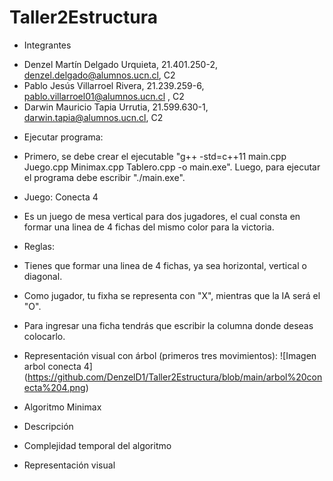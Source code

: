 # Taller2Estructura

* Integrantes

- Denzel Martín Delgado Urquieta, 21.401.250-2, denzel.delgado@alumnos.ucn.cl, C2
- Pablo Jesús Villarroel Rivera, 21.239.259-6, pablo.villarroel01@alumnos.ucn.cl , C2
- Darwin Mauricio Tapia Urrutia, 21.599.630-1, darwin.tapia@alumnos.ucn.cl, C2

* Ejecutar programa:

- Primero, se debe crear el ejecutable "g++ -std=c++11 main.cpp Juego.cpp Minimax.cpp Tablero.cpp -o main.exe". Luego, para ejecutar el programa debe escribir "./main.exe".

* Juego: Conecta 4

- Es un juego de mesa vertical para dos jugadores, el cual consta en formar una linea de 4 fichas del mismo color para la victoria.

- Reglas:
- Tienes que formar una linea de 4 fichas, ya sea horizontal, vertical o diagonal.
- Como jugador, tu fixha se representa con "X", mientras que la IA será el "O".
- Para ingresar una ficha tendrás que escribir la columna donde deseas colocarlo.

- Representación visual con árbol (primeros tres movimientos):
<span>![</span><span>Imagen arbol conecta 4</span><span>]</span><span>(</span><span>https://github.com/DenzelD1/Taller2Estructura/blob/main/arbol%20conecta%204.png</span><span>)</span>

* Algoritmo Minimax

- Descripción

- Complejidad temporal del algoritmo

- Representación visual

